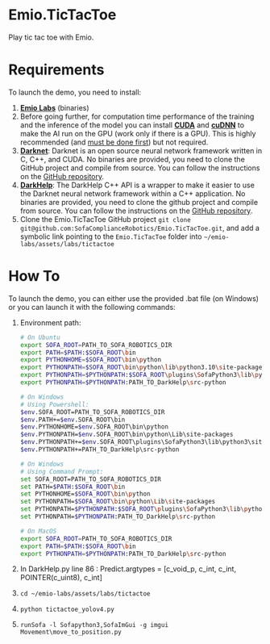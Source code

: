 # Emio.TicTacToe
Play tic tac toe with Emio.

# Requirements

To launch the demo, you need to install: 

1. [**Emio Labs**](https://www.notion.so/1e3582ce7d3a80a688b0cba2515e3e77?pvs=21) (binaries)
2. Before going further, for computation time performance of the training and the inference of the model you can install [**CUDA**](https://developer.nvidia.com/cuda-downloads?target_os=Linux) and [**cuDNN**](https://developer.nvidia.com/cudnn-downloads) to make the AI run on the GPU (work only if there is a GPU). This is highly recommended (and [must be done first](https://github.com/hank-ai/darknet/blob/master/README_GPU_NVIDIA_CUDA.md)) but not required. 
3. [**Darknet**](https://github.com/hank-ai/darknet): Darknet is an open source neural network framework written in C, C++, and CUDA. No binaries are provided, you need to clone the GitHub project and compile from source. You can follow the instructions on the [GitHub repository](https://github.com/hank-ai/darknet).
4. [**DarkHelp**](https://github.com/stephanecharette/DarkHelp): The DarkHelp C++ API is a wrapper to make it easier to use the Darknet neural network framework within a C++ application. No binaries are provided, you need to clone the github project and compile from source. You can follow the instructions on the [GitHub repository](https://github.com/stephanecharette/DarkHelp).
5. Clone the Emio.TicTacToe GitHub project `git clone git@github.com:SofaComplianceRobotics/Emio.TicTacToe.git`, and add a symbolic link pointing to the `Emio.TicTacToe` folder into  `~/emio-labs/assets/labs/tictactoe`

# How To

To launch the demo, you can either use the provided .bat file (on Windows) or you can launch it with the following commands:

1. Environment path:
    
    ```bash
    # On Ubuntu 
    export SOFA_ROOT=PATH_TO_SOFA_ROBOTICS_DIR
    export PATH=$PATH:$SOFA_ROOT\bin
    export PYTHONHOME=$SOFA_ROOT\bin\python
    export PYTHONPATH=$SOFA_ROOT\bin\python\lib\python3.10\site-packages
    export PYTHONPATH=$PYTHONPATH:$SOFA_ROOT\plugins\SofaPython3\lib\python3\site-packages
    export PYTHONPATH=$PYTHONPATH:PATH_TO_DarkHelp\src-python
    ```
    
    ```bash
    # On Windows
    # Using Powershell:
    $env.SOFA_ROOT=PATH_TO_SOFA_ROBOTICS_DIR
    $env.PATH+=$env.SOFA_ROOT\bin
    $env.PYTHONHOME=$env.SOFA_ROOT\bin\python
    $env.PYTHONPATH=$env.SOFA_ROOT\bin\python\Lib\site-packages
    $env.PYTHONPATH+=$env.SOFA_ROOT\plugins\SofaPython3\lib\python3\site-packages
    $env.PYTHONPATH+=PATH_TO_DarkHelp\src-python
    
    # On Windows
    # Using Command Prompt:
    set SOFA_ROOT=PATH_TO_SOFA_ROBOTICS_DIR
    set PATH=$PATH:$SOFA_ROOT\bin
    set PYTHONHOME=$SOFA_ROOT\bin\python
    set PYTHONPATH=$SOFA_ROOT\bin\python\Lib\site-packages
    set PYTHONPATH=$PYTHONPATH:$SOFA_ROOT\plugins\SofaPython3\lib\python3\site-packages
    set PYTHONPATH=$PYTHONPATH:PATH_TO_DarkHelp\src-python
    ```
    
    ```bash
    # On MacOS
    export SOFA_ROOT=PATH_TO_SOFA_ROBOTICS_DIR
    export PATH=$PATH:$SOFA_ROOT\bin
    export PYTHONPATH=$PYTHONPATH:PATH_TO_DarkHelp\src-python
    ```
2. In DarkHelp.py line 86 : Predict.argtypes = [c_void_p, c_int, c_int, POINTER(c_uint8), c_int] 
3. `cd ~/emio-labs/assets/labs/tictactoe`
4. `python tictactoe_yolov4.py` 
5. `runSofa -l Sofapython3,SofaImGui -g imgui Movement\move_to_position.py`
